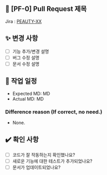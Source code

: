 ## 📄 [PF-0] Pull Request 제목

Jira : [PEAUTY-XX](url)

## ✨ 변경 사항
- [ ] 기능 추가/변경 설명
- [ ] 버그 수정 설명
- [ ] 문서 수정 설명

<!-- Pull Request의 설명을 추가하세요. -->

## 📅 작업 일정
<!-- 해당 작업을 수행하는데 예상했던 공수와 실제 소요되었던 공수를 기입해주세요. -->
- Expected MD: MD
- Actual MD: MD
### Difference reason (If correct, no need.)
- None.

## ✔️ 확인 사항

- [ ] 코드가 잘 작동하는지 확인했나요?
- [ ] 새로운 기능에 대한 테스트가 추가되었나요?
- [ ] 문서가 업데이트되었나요?
